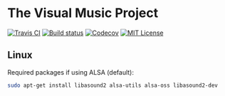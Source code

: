 The Visual Music Project
========================
[![Travis CI][travis-badge]][travis-link]
[![Build status][appveyor-badge]][appveyor-link]
[![Codecov][codecov-badge]][codecov-link]
[![MIT License][license-badge]](LICENSE.md)

Linux
-----
Required packages if using ALSA (default):

```bash
sudo apt-get install libasound2 alsa-utils alsa-oss libasound2-dev
```

[travis-badge]: https://travis-ci.org/LoganBarnes/AirWaves.svg?branch=master
[travis-link]: https://travis-ci.org/LoganBarnes/AirWaves
[appveyor-badge]: https://ci.appveyor.com/api/projects/status/2qojm6s3i7ymwaac?svg=true
[appveyor-link]: https://ci.appveyor.com/project/LoganBarnes/airwaves
[codecov-badge]: https://codecov.io/gh/LoganBarnes/AirWaves/branch/master/graph/badge.svg
[codecov-link]: https://codecov.io/gh/LoganBarnes/AirWaves
[license-badge]: https://img.shields.io/badge/License-MIT-blue.svg
